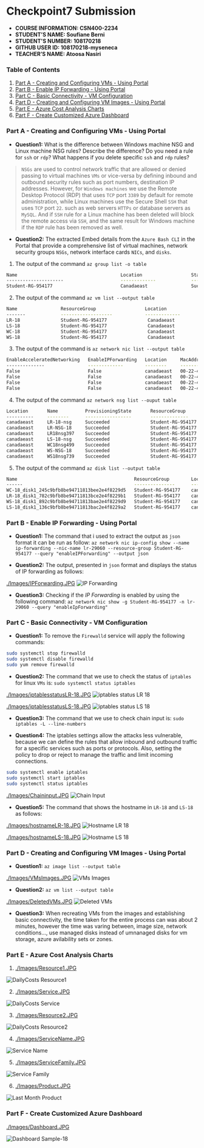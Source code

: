 # Checkpoint7 Submission

- **COURSE INFORMATION: CSN400-2234**
- **STUDENT’S NAME: Soufiane Berni**
- **STUDENT'S NUMBER: 108170218**
- **GITHUB USER ID: 108170218-myseneca**
- **TEACHER’S NAME: Atoosa Nasiri**

### Table of Contents

1. [Part A - Creating and Configuring VMs - Using Portal](#Part-A---Creating-and-Configuring-VMs---Using-Portal)
2. [Part B - Enable IP Forwarding - Using Portal](#Part-B---Enable-IP-Forwarding---Using-Portal)
3. [Part C - Basic Connectivity - VM Configuration](#Part-C---Basic-Connectivity---VM-Configuration)
4. [Part D - Creating and Configuring VM Images - Using Portal](#Part-D---Creating-and-Configuring-VM-Images---Using-Portal)
5. [Part E - Azure Cost Analysis Charts](#Part-E---Azure-Cost-Analysis-Charts)
6. [Part F - Create Customized Azure Dashboard](#Part-F---Create-Customized-Azure-Dashboard)


### Part A - Creating and Configuring VMs - Using Portal

- **Question1:** 
What is the difference between Windows machine NSG and Linux machine NSG rules? Describe the difference? Do you need a rule for `ssh` or `rdp`? What happens if you delete specific `ssh` and `rdp` rules?

> `NSGs` are used to control network traffic that are allowed or denied passing to virtual machines `VMs` or vice-versa by defining inbound and outbound security rules such as port numbers, destination IP addresses. However, for `Windows machines` we use the Remote Desktop Protocol (RDP) that uses `TCP` port `3389` by default for remote administration, while Linux machines use the Secure Shell `SSH` that uses `TCP` port `22`. such as web servers `HTTPs` or database servers as `MySQL`. And if `SSH` rule for a Linux machine has been deleted will block the remote access via `SSH`, and the same result for Windows machine if the `RDP` rule has been removed as well.

- **Question2:**
The extracted Embed details from the `Azure Bash CLI` in the Portal that provide a comprehensive list of virtual machines, network security groups `NSGs`, network interface cards `NICs`, and `disks`.

1. The output of the command `az group list -o table`

```bash
Name                                      Location                  Status
---------------------                     -------------             ----------
Student-RG-954177                         Canadaeast                Succeeded
```

2. The output of the command `az vm list --output table`
```bash
Name                ResourceGroup                  Location                
-------             -------------------            -------------              
LR-18               Student-RG-954177               Canadaeast             
LS-18               Student-RG-954177               Canadaeast  
WC-18               Student-RG-954177               Canadaeast  
WS-18               Student-RG-954177               Canadaeast  
```               

3. The output of the command is `az network nic list --output table`
```bash
EnableAcceleratedNetworking   EnableIPForwarding   Location     MacAddress         Name       NicType    Primary   ProvisioningState   ResourceGroup       ResourceGuid                              VnetEncryptionSupported
--------------                -------------        --------     ---------          --------   --------   ------    --------------      -------------       ----------------                          ---------------
False                         False                canadaeast   00-22-48-6D-63-22  lr-29060   Standard   True      Succeeded           Student-RG-954177   76cc57a1-4e53-4ce8-aaf9-badc1b474917      False                                               
False                         False                canadaeast   00-22-48-6D-64-11  ls-34356   Standard   True      Succeeded           Student-RG-954177   561c57a1-4e53-4ce8-aaf9-fadc1b474126      False
False                         False                canadaeast   00-22-48-6D-33-17  wc-18393   Standard   True      Succeeded           Student-RG-954177   29ac57a1-4e53-4ce8-aaf9-eadc1b474920      False
False                         False                canadaeast   00-22-48-6D-43-19  ws-56781   Standard   True      Succeeded           Student-RG-954177   94cb57a1-4e53-4ce8-aaf9-bedc1b474891      False
```

4. The output of the command `az network nsg list --ouput table`
```bash
Location       Name          ProvisioningState       ResourceGroup           ResourceGuid
----------     --------      -----------------       --------------          --------------------
canadaeast     LR-18-nsg     Succeeded               Student-RG-954177       77f565be-bcf1-429b-8790-5dee6d117e12
canadaeast     LR-NSG-18     Succeeded               Student-RG-954177       67a4297f-8a13-4d9b-8231-94a784bcc1f6
canadaeast     LR18nsg397    Succeeded               Student-RG-954177       891ee53b-9f06-4e09-b0fe-5be84af448c2
canadaeast     LS-18-nsg     Succeeded               Student-RG-954177       3dd4e2c2-7d6f-4a76-8f5e-c39273edf5e7
canadaeast     WC18nsg499    Succeeded               Student-RG-954177       521abe90-1227-4ab4-9f4e-87d05b66e2b8               canadaeast     WC18nsg758    Succeeded               Student-RG-954177       70d0f13a-187f-4712-bd8c-2f2ed83255b3                canadaeast     WC18nsg778    Succeeded               Student-RG-954177       62c6d7c0-3b10-4e49-a37b-5e2e55ad168c               canadaeast     WC18nsg921    Succeeded               Student-RG-954177       38111a6d-fa75-49ed-bf48-5a7f850e5d3f               canadaeast     WC18nsg991    Succeeded               Student-RG-954177       2db0c1f5-1f12-4aef-9b9a-aa457dfc8bc8
canadaeast     WS-NSG-18     Succeeded               Student-RG-954177       936ff8ab-8eef-44f6-aa71-2fcbe741d0ab
canadaeast     WS18nsg739    Succeeded               Student-RG-954177       98f565be-bcf1-429b-8790-5dee6d171c10                
````
5. The output of the command `az disk list --output table`
```bash
Name                                           ResourceGroup        Location        Sku        SizeGb    ProvisioningState    OsType
------                                         ---------------      ----------     ------      --------   ----------------    ----
WC-18_disk1_245c9bfb8be94711813bee2e4f8229d5   Student-RG-954177    canadaeast    Standard_LRS   127        Succeeded        Windows
LR-18_disk1_782c9bfb8be94711813bce2e4f8229b1   Student-RG-954177    canadaeast    Standard_LRS   1024       Succeeded        Linux
WS-18_disk1_892c9bfb8be94711813bae2e4f8229d9   Student-RG-954177    canadaeast    Standard_LRS   127        Succeeded        Windows
LS-18_disk1_136c9bfb8be94711813bac2e4f8229a2   Student-RG-954177    canadaeast    Standard_LRS   1024       Succeeded        Linux
```


### Part B - Enable IP Forwarding - Using Portal

- **Question1:**
The command that i used to extract the output as `json` format it can be run as follow: `az network nic ip-config show --name ip-forwarding --nic-name lr-29060 --resource-group Student-RG-954177 --query "enableIPForwarding" --output json`


- **Question2:**
The output, presented in `json` format and displays the status of IP forwarding as follows:

[./Images/IPForwarding.JPG](./Images/IPForwarding.JPG)
![IP Forwarding](https://github.com/108170218-myseneca/CSN400-Capstone/blob/main/Checkpoint7/Images/IPForwarding.JPG)

- **Question3:**
Checking if the _IP Forwarding_ is enabled by using the following command: `az network nic show -g Student-RG-954177 -n lr-29060 --query "enableIpForwarding"`


### Part C - Basic Connectivity - VM Configuration

- **Question1:**
To remove the `Firewalld` service will apply the following commands:

```bash
sudo systemctl stop firewalld
sudo systemctl disable firewalld
sudo yum remove firewalld
```

- **Question2:**
The command that we use to check the status of `iptables` for linux `VMs` is: `sudo systemctl status iptables`

[./Images/iptablesstatusLR-18.JPG](./Images/iptablesstatusLR-18.JPG)
![iptables status LR 18](https://github.com/108170218-myseneca/CSN400-Capstone/blob/main/Checkpoint7/Images/iptablesstatusLR-18.JPG)

[./Images/iptablesstatusLS-18.JPG](./Images/iptablesstatusLS-18.JPG)
![iptables status LS 18](https://github.com/108170218-myseneca/CSN400-Capstone/blob/main/Checkpoint7/Images/iptablesstatusLS-18.JPG)

- **Question3:**
The command that we use to check chain input is: `sudo iptables -L --line-numbers`

- **Question4:**
The iptables settings allow the attacks less vulnerable, because we can define the rules that allow inbound and outbound traffic for a specific services such as ports or protocols. Also, setting the policy to drop or reject to manage the traffic and limit incoming connections. 

```bash
sudo systemctl enable iptables
sudo systemctl start iptables
sudo systemctl status iptables
```
[./Images/Chaininput.JPG](./Images/Chaininput.JPG)
![Chain Input](https://github.com/108170218-myseneca/CSN400-Capstone/blob/main/Checkpoint7/Images/Chaininput.JPG)

- **Question5:**
The command that shows the hostname in `LR-18` and `LS-18` as follows:

[./Images/hostnameLR-18.JPG](./Images/hostnameLR-18.JPG)
![Hostname LR 18](https://github.com/108170218-myseneca/CSN400-Capstone/blob/main/Checkpoint7/Images/hostnameLR-18.JPG)

[./Images/hostnameLS-18.JPG](./Images/hostnameLS-18.JPG)
![Hostname LS 18](https://github.com/108170218-myseneca/CSN400-Capstone/blob/main/Checkpoint7/Images/hostnameLS-18.JPG)

### Part D - Creating and Configuring VM Images - Using Portal
- **Question1:**
`az image list --output table`

[./Images/VMsImages.JPG](./Images/VMsImages.JPG)
![VMs Images](https://github.com/108170218-myseneca/CSN400-Capstone/blob/main/Checkpoint7/Images/VMsImages.JPG)

- **Question2:**
`az vm list --output table`

[./Images/DeletedVMs.JPG](./Images/DeletedVMs.JPG)
![Deleted VMs](https://github.com/108170218-myseneca/CSN400-Capstone/blob/main/Checkpoint7/Images/DeletedVMs.JPG)

- **Question3:**
When recreating VMs from the images and establishing basic connectivity, the time taken for the entire process can was about 2 minutes, however the time was varing between, image size, network conditions..., use managed disks instead of umnanaged disks for vm storage, azure avilability sets or zones.

### Part E - Azure Cost Analysis Charts

1. [./Images/Resource1.JPG](./Images/Resource1.JPG)

![DailyCosts Resource1](https://github.com/108170218-myseneca/CSN400-Capstone/blob/main/Checkpoint7/Images/Resource1.JPG)

2. [./Images/Service.JPG](./Images/Service.JPG)

![DailyCosts Service](https://github.com/108170218-myseneca/CSN400-Capstone/blob/main/Checkpoint7/Images/Service.JPG)

3. [./Images/Resource2.JPG](./Images/Resource2.JPG)

![DailyCosts Resource2](https://github.com/108170218-myseneca/CSN400-Capstone/blob/main/Checkpoint7/Images/Resource2.JPG)

4. [./Images/ServiceName.JPG](./Images/ServiceName.JPG)

![Service Name](https://github.com/108170218-myseneca/CSN400-Capstone/blob/main/Checkpoint7/Images/ServiceName.JPG)

5. [./Images/ServiceFamily.JPG](./Images/ServiceFamily.JPG)

![Service Family](https://github.com/108170218-myseneca/CSN400-Capstone/blob/main/Checkpoint7/Images/ServiceFamily.JPG)

6. [./Images/Product.JPG](./Images/Product.JPG)

![Last Month Product](https://github.com/108170218-myseneca/CSN400-Capstone/blob/main/Checkpoint7/Images/Product.JPG)


### Part F - Create Customized Azure Dashboard

[./Images/Dashboard.JPG](./Images/Dashboard.JPG)

![Dashboard Sample-18](https://github.com/108170218-myseneca/CSN400-Capstone/blob/main/Checkpoint7/Images/Dashboard.JPG)









